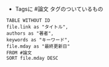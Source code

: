 - Tagsに #論文 タグのついているもの

```dataview
TABLE WITHOUT ID
file.link as "タイトル",
authors as "著者",
keywords as "キーワード",
file.mday as "最終更新日"
FROM #論文
SORT file.mday DESC
```

